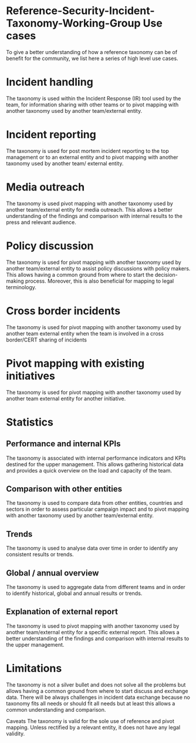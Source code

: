 # Reference-Security-Incident-Taxonomy-Working-Group Use cases
To give a better understanding of how a reference taxonomy can be of benefit for the community, we list here a series of high level use cases.

# Incident handling
The taxonomy is used within the Incident Response (IR) tool used by the team, for information sharing with other teams or to pivot mapping with another taxonomy used by another team/external entity.

# Incident reporting
The taxonomy is used for post mortem incident reporting to the top management or to an external entity and to pivot mapping with another taxonomy used by another team/ external entity.

# Media outreach
The taxonomy is used pivot mapping with another taxonomy used by another team/external entity for media outreach. This allows a better understanding of the findings and comparison with internal results to the press and relevant audience.

# Policy discussion
The taxonomy is used for pivot mapping with another taxonomy used by another team/external entity to assist policy discussions with policy makers. This allows having a common ground from where to start the decision-making process. Moreover, this is also beneficial for mapping to legal terminology.

# Cross border incidents
The taxonomy is used for pivot mapping with another taxonomy used by another team external entity when the team is involved in a cross border/CERT sharing of incidents

# Pivot mapping with existing initiatives
The taxonomy is used for pivot mapping with another taxonomy used by another team external entity for another initiative.

# Statistics
## Performance and internal KPIs
The taxonomy is associated with internal performance indicators and KPIs destined for the upper management. This allows gathering historical data and provides a quick overview on the load and capacity of the team.

## Comparison with other entities
The taxonomy is used to compare data from other entities, countries and sectors in order to assess particular campaign impact and to pivot mapping with another taxonomy used by another team/external entity.

## Trends
The taxonomy is used to analyse data over time in order to identify any consistent results or trends.

## Global / annual overview
The taxonomy is used to aggregate data from different teams and in order to identify historical, global and annual results or trends.

## Explanation of external report
The taxonomy is used to pivot mapping with another taxonomy used by another team/external entity for a specific external report. This allows a better understanding of the findings and comparison with internal results to the upper management.

# Limitations
The taxonomy is not a silver bullet and does not solve all the problems but allows having a common ground from where to start discuss and exchange data. There will be always challenges in incident data exchange because no taxonomy fits all needs or should fit all needs but at least this allows a common understanding and comparison.

Caveats
The taxonomy is valid for the sole use of reference and pivot mapping. Unless rectified by a relevant entity, it does not have any legal validity.
